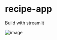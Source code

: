 # recipe-app
Build with streamlit

![image](https://user-images.githubusercontent.com/13207770/80658197-7f3f6080-8a53-11ea-9416-9b70216239d9.png)

